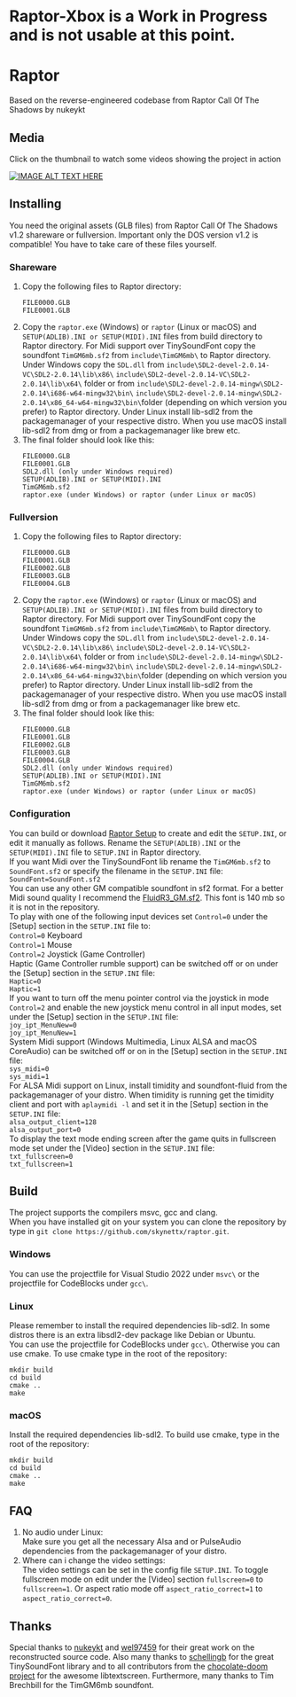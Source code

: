 # Raptor-Xbox is a Work in Progress and is not usable at this point.

# Raptor
Based on the reverse-engineered codebase from Raptor Call Of The Shadows by nukeykt

## Media
Click on the thumbnail to watch some videos showing the project in action  

[![IMAGE ALT TEXT HERE](https://img.youtube.com/vi/Nt2HfchiudY/0.jpg)](https://www.youtube.com/channel/UCedmTTlonJK5DvkiMpA_teQ)
## Installing
You need the original assets (GLB files) from Raptor Call Of The Shadows v1.2 shareware or fullversion.
Important only the DOS version v1.2 is compatible!
You have to take care of these files yourself.

### Shareware
1. Copy the following files to Raptor directory:  
   ```
   FILE0000.GLB  
   FILE0001.GLB  
   ```
2. Copy the `raptor.exe` (Windows) or `raptor` (Linux or macOS) and `SETUP(ADLIB).INI or SETUP(MIDI).INI` files from build directory to Raptor directory. 
   For Midi support over TinySoundFont copy the soundfont `TimGM6mb.sf2` from `include\TimGM6mb\` to Raptor directory.
   Under Windows copy the `SDL.dll` from `include\SDL2-devel-2.0.14-VC\SDL2-2.0.14\lib\x86\`
   `include\SDL2-devel-2.0.14-VC\SDL2-2.0.14\lib\x64\` folder or from `include\SDL2-devel-2.0.14-mingw\SDL2-2.0.14\i686-w64-mingw32\bin\` 
   `include\SDL2-devel-2.0.14-mingw\SDL2-2.0.14\x86_64-w64-mingw32\bin\`folder (depending on which version you prefer) to Raptor directory.
   Under Linux install lib-sdl2 from the packagemanager of your respective distro. When you use macOS install lib-sdl2 from dmg or from a packagemanager like brew etc. 
3. The final folder should look like this:  
   ```
   FILE0000.GLB  
   FILE0001.GLB  
   SDL2.dll (only under Windows required)  
   SETUP(ADLIB).INI or SETUP(MIDI).INI  
   TimGM6mb.sf2  
   raptor.exe (under Windows) or raptor (under Linux or macOS)
   ```

### Fullversion
1. Copy the following files to Raptor directory:  
   ```
   FILE0000.GLB  
   FILE0001.GLB  
   FILE0002.GLB  
   FILE0003.GLB  
   FILE0004.GLB  
   ```
2. Copy the `raptor.exe` (Windows) or `raptor` (Linux or macOS) and `SETUP(ADLIB).INI or SETUP(MIDI).INI` files from build directory to Raptor directory.
   For Midi support over TinySoundFont copy the soundfont `TimGM6mb.sf2` from `include\TimGM6mb\` to Raptor directory.
   Under Windows copy the `SDL.dll` from `include\SDL2-devel-2.0.14-VC\SDL2-2.0.14\lib\x86\`
   `include\SDL2-devel-2.0.14-VC\SDL2-2.0.14\lib\x64\` folder or from `include\SDL2-devel-2.0.14-mingw\SDL2-2.0.14\i686-w64-mingw32\bin\` 
   `include\SDL2-devel-2.0.14-mingw\SDL2-2.0.14\x86_64-w64-mingw32\bin\`folder (depending on which version you prefer) to Raptor directory.
   Under Linux install lib-sdl2 from the packagemanager of your respective distro. When you use macOS install lib-sdl2 from dmg or from a packagemanager like brew etc.
3. The final folder should look like this:  
   ```
   FILE0000.GLB  
   FILE0001.GLB  
   FILE0002.GLB  
   FILE0003.GLB  
   FILE0004.GLB  
   SDL2.dll (only under Windows required)  
   SETUP(ADLIB).INI or SETUP(MIDI).INI  
   TimGM6mb.sf2  
   raptor.exe (under Windows) or raptor (under Linux or macOS)
   ```

### Configuration
You can build or download [Raptor Setup](https://github.com/skynettx/raptorsetup.git) to create and edit the
`SETUP.INI`, or edit it manually as follows.
Rename the `SETUP(ADLIB).INI` or the `SETUP(MIDI).INI` file to `SETUP.INI` in Raptor directory.  
If you want Midi over the TinySoundFont lib rename the `TimGM6mb.sf2` to `SoundFont.sf2` or specify the filename in the `SETUP.INI` file:  
`SoundFont=SoundFont.sf2`  
You can use any other GM compatible soundfont in sf2 format. For a better Midi sound quality I recommend the [FluidR3_GM.sf2](https://musescore.org/node/101).
This font is 140 mb so it is not in the repository.  
To play with one of the following input devices set `Control=0` under the [Setup] section in the `SETUP.INI` file to:  
`Control=0` Keyboard  
`Control=1` Mouse  
`Control=2` Joystick (Game Controller)  
Haptic (Game Controller rumble support) can be switched off or on under the [Setup] section in the `SETUP.INI` file:  
`Haptic=0`  
`Haptic=1`  
If you want to turn off the menu pointer control via the joystick in mode `Control=2` and enable the new joystick menu control in all 
input modes, set under the [Setup] section in the `SETUP.INI` file:  
`joy_ipt_MenuNew=0`  
`joy_ipt_MenuNew=1`  
System Midi support (Windows Multimedia, Linux ALSA and macOS CoreAudio) can be switched off or on in the [Setup] section in the `SETUP.INI` file:  
`sys_midi=0`  
`sys_midi=1`  
For ALSA Midi support on Linux, install timidity and soundfont-fluid from the packagemanager of your distro. When timidity is running
get the timidity client and port with `aplaymidi -l` and set it in the [Setup] section in the `SETUP.INI` file:  
`alsa_output_client=128`  
`alsa_output_port=0`  
To display the text mode ending screen after the game quits in fullscreen mode set under the [Video] section in the `SETUP.INI` file:  
`txt_fullscreen=0`  
`txt_fullscreen=1`  

## Build
The project supports the compilers msvc, gcc and clang.  
When you have installed git on your system you can clone the repository by type in `git clone https://github.com/skynettx/raptor.git`.

### Windows
You can use the projectfile for Visual Studio 2022 under `msvc\` or the projectfile for CodeBlocks under `gcc\`.

### Linux
Please remember to install the required dependencies lib-sdl2. In some distros there is an extra libsdl2-dev package like Debian or Ubuntu.  
You can use the projectfile for CodeBlocks under `gcc\`.
Otherwise you can use cmake. To use cmake type in the root of the repository:   
```
mkdir build  
cd build  
cmake ..  
make  
```

### macOS
Install the required dependencies lib-sdl2. To build use cmake, type in the root of the repository:
```
mkdir build  
cd build  
cmake ..  
make  
```

## FAQ
1. No audio under Linux:  
Make sure you get all the necessary Alsa and or PulseAudio dependencies from the packagemanager of your distro. 
2. Where can i change the video settings:  
The video settings can be set in the config file `SETUP.INI`. To toggle fullscreen mode on edit under the [Video] section `fullscreen=0`
to `fullscreen=1`. Or aspect ratio mode off `aspect_ratio_correct=1` to `aspect_ratio_correct=0`. 

## Thanks
Special thanks to [nukeykt](https://github.com/nukeykt) and [wel97459](https://github.com/wel97459) for their great work on the reconstructed source code.
Also many thanks to [schellingb](https://github.com/schellingb) for the great TinySoundFont library and to all contributors from the
[chocolate-doom project](https://github.com/chocolate-doom) for the awesome libtextscreen. Furthermore, many thanks to Tim Brechbill for the TimGM6mb
soundfont.


 




